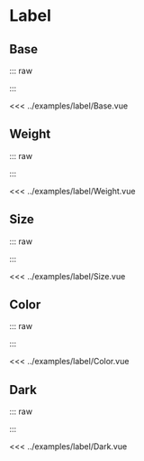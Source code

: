 <script setup lang="ts">
import Base from "../examples/label/Base.vue"
import Weight from "../examples/label/Weight.vue"
import Size from "../examples/label/Size.vue"
import Color from "../examples/label/Color.vue"
import Dark from "../examples/label/Dark.vue"
</script>

# Label

## Base

::: raw
<div class="preview">
  <Base />
</div>
:::

<<< ../examples/label/Base.vue

## Weight

::: raw
<div class="preview">
  <Weight />
</div>
:::

<<< ../examples/label/Weight.vue

## Size

::: raw
<div class="preview">
  <Size />
</div>
:::

<<< ../examples/label/Size.vue

## Color

::: raw
<div class="preview">
  <Color />
</div>
:::

<<< ../examples/label/Color.vue

## Dark

::: raw
<div class="preview">
  <Dark />
</div>
:::

<<< ../examples/label/Dark.vue


